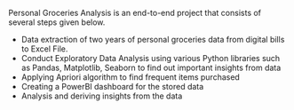 Personal Groceries Analysis is an end-to-end project that consists of several steps given below.
* Data extraction of two years of personal groceries data from digital bills to Excel File.
* Conduct Exploratory Data Analysis using various Python libraries such as Pandas, Matplotlib, Seaborn to find out important insights from data
* Applying Apriori algorithm to find frequent items purchased
* Creating a PowerBI dashboard for the stored data
* Analysis and deriving insights from the data
